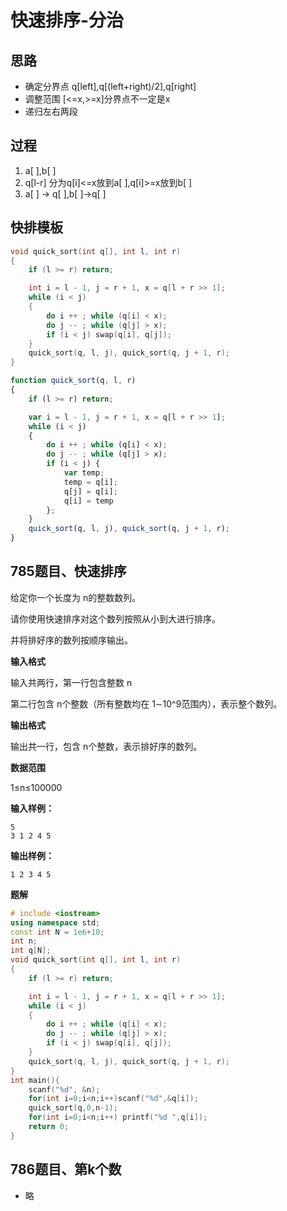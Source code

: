 # 快速排序-分治
## 思路
- 确定分界点 q[left],q[(left+right)/2],q[right]
- 调整范围 [<=x,>=x]分界点不一定是x
- 递归左右两段

## 过程
1. a[ ],b[ ]
2. q[l-r] 分为q[i]<=x放到a[ ],q[i]>=x放到b[ ]
3. a[ ] -> q[ ],b[ ]->q[ ]

## 快排模板
```c++
void quick_sort(int q[], int l, int r)
{
    if (l >= r) return;

    int i = l - 1, j = r + 1, x = q[l + r >> 1];
    while (i < j)
    {
        do i ++ ; while (q[i] < x);
        do j -- ; while (q[j] > x);
        if (i < j) swap(q[i], q[j]);
    }
    quick_sort(q, l, j), quick_sort(q, j + 1, r);
}
```
```js
function quick_sort(q, l, r)
{
    if (l >= r) return;

    var i = l - 1, j = r + 1, x = q[l + r >> 1];
    while (i < j)
    {
        do i ++ ; while (q[i] < x);
        do j -- ; while (q[j] > x);
        if (i < j) {
            var temp;
            temp = q[i];
            q[j] = q[i];
            q[i] = temp
        };
    }
    quick_sort(q, l, j), quick_sort(q, j + 1, r);
}
```

## 785题目、快速排序
给定你一个长度为 n的整数数列。

请你使用快速排序对这个数列按照从小到大进行排序。

并将排好序的数列按顺序输出。

**输入格式**

输入共两行，第一行包含整数 n

第二行包含 n个整数（所有整数均在 1∼10^9范围内），表示整个数列。

**输出格式**

输出共一行，包含 n个整数，表示排好序的数列。

**数据范围**

1≤n≤100000

**输入样例：**
```
5
3 1 2 4 5
```
**输出样例：**
```
1 2 3 4 5
```
**题解**
```c++
# include <iostream>
using namespace std;
const int N = 1e6+10;
int n;
int q[N];
void quick_sort(int q[], int l, int r)
{
    if (l >= r) return;

    int i = l - 1, j = r + 1, x = q[l + r >> 1];
    while (i < j)
    {
        do i ++ ; while (q[i] < x);
        do j -- ; while (q[j] > x);
        if (i < j) swap(q[i], q[j]);
    }
    quick_sort(q, l, j), quick_sort(q, j + 1, r);
}
int main(){
    scanf("%d", &n);
    for(int i=0;i<n;i++)scanf("%d",&q[i]);
    quick_sort(q,0,n-1);
    for(int i=0;i<n;i++) printf("%d ",q[i]);
    return 0;
}
```

## 786题目、第k个数
- 略